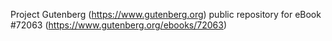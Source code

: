 Project Gutenberg (https://www.gutenberg.org) public repository
for eBook #72063 (https://www.gutenberg.org/ebooks/72063)

